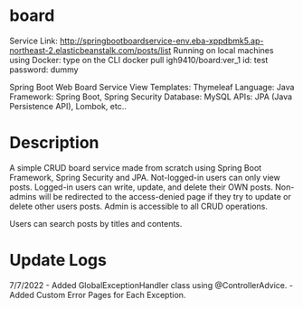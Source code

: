 # board
Service Link: http://springbootboardservice-env.eba-xppdbmk5.ap-northeast-2.elasticbeanstalk.com/posts/list
Running on local machines using Docker: type on the CLI docker pull igh9410/board:ver_1 
id: test
password: dummy

Spring Boot Web Board Service
View Templates: Thymeleaf
Language: Java
Framework: Spring Boot, Spring Security
Database: MySQL
APIs: JPA (Java Persistence API), Lombok, etc..


# Description
A simple CRUD board service made from scratch using Spring Boot Framework, Spring Security and JPA.
Not-logged-in users can only view posts.
Logged-in users can write, update, and delete their OWN posts.
Non-admins will be redirected to the access-denied page if they try to update or delete other users posts.
Admin is accessible to all CRUD operations.

Users can search posts by titles and contents.

# Update Logs
7/7/2022 - Added GlobalExceptionHandler class using @ControllerAdvice.
         - Added Custom Error Pages for Each Exception.
